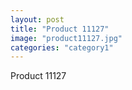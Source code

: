 ```yaml
---
layout: post
title: "Product 11127"
image: "product11127.jpg"
categories: "category1"
---
```

Product 11127
